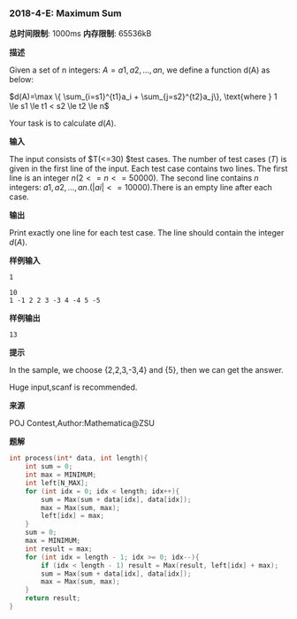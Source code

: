 ### 2018-4-E: Maximum Sum

**总时间限制**: 1000ms **内存限制**: 65536kB

**描述**

Given a set of n integers: $A={a1, a2,..., an}$, we define a function d(A) as below:

$d(A)=\max \{ \sum_{i=s1}^{t1}a_i + \sum_{j=s2}^{t2}a_j\}, \text{where } 1 \le s1 \le t1 < s2 \le t2 \le n$

Your task is to calculate $d(A)$.

**输入**

The input consists of $T(<=30) $test cases. The number of test cases $(T)$ is given in the first line of the input. 
Each test case contains two lines. The first line is an integer $n(2<=n<=50000)$. The second line contains $n$ integers: $a1, a2, ..., an. (|ai| <= 10000)$.There is an empty line after each case.

**输出**

Print exactly one line for each test case. The line should contain the integer $d(A)$.

**样例输入**

```
1

10
1 -1 2 2 3 -3 4 -4 5 -5
```

**样例输出**

```
13
```

**提示**

In the sample, we choose {2,2,3,-3,4} and {5}, then we can get the answer.

Huge input,scanf is recommended.

**来源**

POJ Contest,Author:Mathematica@ZSU

**题解**

```c++
int process(int* data, int length){
	int sum = 0;
	int max = MINIMUM;
	int left[N_MAX];
	for (int idx = 0; idx < length; idx++){
		sum = Max(sum + data[idx], data[idx]);
		max = Max(sum, max);
		left[idx] = max;
	}
	sum = 0;
	max = MINIMUM;
	int result = max;
	for (int idx = length - 1; idx >= 0; idx--){
		if (idx < length - 1) result = Max(result, left[idx] + max);
		sum = Max(sum + data[idx], data[idx]);
		max = Max(sum, max);
	}
	return result;
}
```

